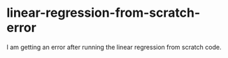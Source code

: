 # linear-regression-from-scratch-error
I am getting an error after running the linear regression from scratch code.
